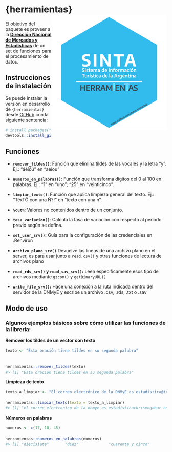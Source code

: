 
<!-- README.md is generated from README.Rmd. Please edit that file -->

# {herramientas} <a href="https://dnme-minturdep.github.io/herramientas/"><img src="man/figures/logo.png" align="right" height="360" /></a>

<!-- badges: start -->
<!-- badges: end -->

El objetivo del paquete es proveer a la [**Dirección Nacional de
Mercados y Estadísticas**](https://www.yvera.tur.ar/sinta/) de un set de
funciones para el procesamiento de datos.

## Instrucciones de instalación

Se puede instalar la versión en desarrollo de `{herramientas}` desde
[GitHub](https://github.com/) con la siguiente sentencia:

``` r
# install.packages("devtools")
devtools::install_github("d4t4tur/herramientas")
```

## Funciones

-   **`remover_tildes()`**: Función que elimina tildes de las vocales y
    la letra “y”. Ej.: “áéíóú” en “aeiou”

-   **`numeros_en_palabras()`**: Función que transforma dígitos del 0 al
    100 en palabras. Ej.: “1” en “uno”; “25” en “veinticinco”.

-   **`limpiar_texto()`**: Función que aplica limpieza general del
    texto. Ej.: “TéxTÔ con una Ñ?!” en “texto con una n”.

-   **`%out%`**: Valores no contenidos dentro de un conjunto.

-   **`tasa_variacion()`**: Calcula la tasa de variación con respecto al
    período previo según se defina.

-   **`set_user_srv()`:** Guía para la configuración de las credenciales
    en .Renviron

-   **`archivo_plano_srv()`** Devuelve las lineas de una archivo plano
    en el server, es para usar junto a `read.csv()` y otras funciones de
    lectura de archivos plano

-   **`read_rds_srv()` y `read_sav_srv()`:** Leen especificamente esos
    tipo de archivos mediante `gzcon()` y `getBinaryURL()`

-   **`write_file_srv()`:** Hace una conexión a la ruta indicada dentro
    del servidor de la DNMyE y escribe un archivo .csv, .rds, .txt o
    .sav

## Modo de uso

### Algunos ejemplos básicos sobre cómo utilizar las funciones de la librería:

**Remover los tildes de un vector con texto**

``` r
texto <- "Esta oración tiene tildes en su segunda palabra"


herramientas::remover_tildes(texto)
#> [1] "Esta oracion tiene tildes en su segunda palabra"
```

**Limpieza de texto**

``` r
texto_a_limpiar <- "El correo electrónico de la DNMyE es estadistica@turismo.gob.ar. No tiene un Ñ la oración anterior!!!"

herramientas::limpiar_texto(texto = texto_a_limpiar)
#> [1] "el correo electronico de la dnmye es estadisticaturismogobar no tiene un n la oracion anterior"
```

**Números en palabras**

``` r
numeros <- c(17, 10, 45)

herramientas::numeros_en_palabras(numeros)
#> [1] "diecisiete"       "diez"             "cuarenta y cinco"
```
